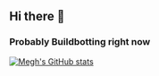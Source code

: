 ## Hi there 👋

### Probably Buildbotting right now


[![Megh's GitHub stats](https://github-readme-stats.vercel.app/api?username=Meghthedev&show_icons=true&theme=dracula)](https://github.com/anuraghazra/github-readme-stats)
